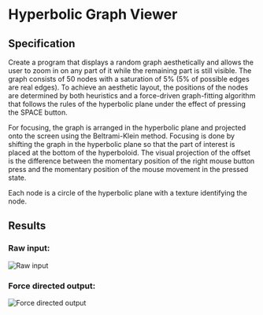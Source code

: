 # Hyperbolic Graph Viewer
## Specification 
Create a program that displays a random graph aesthetically and allows the user to zoom in on any part of it while the remaining part is still visible. The graph consists of 50 nodes with a saturation of 5% (5% of possible edges are real edges). To achieve an aesthetic layout, the positions of the nodes are determined by both heuristics and a force-driven graph-fitting algorithm that follows the rules of the hyperbolic plane under the effect of pressing the SPACE button.

For focusing, the graph is arranged in the hyperbolic plane and projected onto the screen using the Beltrami-Klein method. Focusing is done by shifting the graph in the hyperbolic plane so that the part of interest is placed at the bottom of the hyperboloid. The visual projection of the offset is the difference between the momentary position of the right mouse button press and the momentary position of the mouse movement in the pressed state.

Each node is a circle of the hyperbolic plane with a texture identifying the node.

## Results
### Raw input:
![Raw input](https://i.imgur.com/LbEcYDF.png)
### Force directed output:
![Force directed output](https://i.imgur.com/TbimNrk.png)
